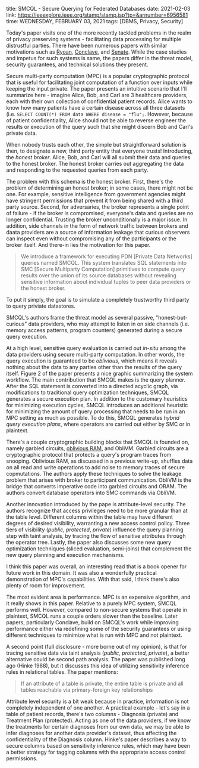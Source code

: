 title: SMCQL - Secure Querying for Federated Databases
date: 2021-02-03
link: https://ieeexplore.ieee.org/stamp/stamp.jsp?tp=&arnumber=6956581
time: WEDNESDAY, FEBRUARY 03, 2021
tags: [DBMS, Privacy, Security]

Today's paper visits one of the more recently tackled problems in the realm of privacy preserving systems - facilitating data processing for multiple distrustful parties. There have been numerous papers with similar motivations such as [Ryoan](https://john-b-yang.github.io/review/r/2021/Jan/13/), [Conclave](https://john-b-yang.github.io/review/r/2021/Feb/04/), and [Senate](https://john-b-yang.github.io/review/r/2021/Feb/05/). While the case studies and impetus for such systems is same, the papers differ in the threat model, security guarantees, and technical solutions they present.

Secure multi-party computation (MPC) is a popular cryptographic protocol that is useful for facilitating joint computation of a function over inputs while keeping the input private. The paper presents an intuitive scenario that I'll summarize here - imagine Alice, Bob, and Carl are 3 healthcare providers, each with their own collection of confidential patient records. Alice wants to know how many patients have a certain disease across all three datasets (i.e. `SELECT COUNT(*) FROM data WHERE disease = "flu";`. However, because of patient confidentiality, Alice should not be able to reverse engineer the results or execution of the query such that she might discern Bob and Carl's private data.

When nobody trusts each other, the simple but straightforward solution is then, to designate a new, third party entity that everyone trusts! Introducing, the *honest broker*. Alice, Bob, and Carl will all submit their data and queries to the honest broker. The honest broker carries out aggregating the data and responding to the requested queries from each party.

The problem with this schema is the honest broker. First, there's the problem of determining an honest broker; in some cases, there might not be one. For example, sensitive intelligence from government agencies might have stringent permissions that prevent it from being shared with a third party source. Second, for adversaries, the broker represents a single point of failure - if the broker is compromised, everyone's data and queries are no longer confidential. Trusting the broker unconditionally is a major issue. In addition, side channels in the form of network traffic between brokers and daata providers are a source of information leakage that curious observers can inspect even without compromising any of the participants or the broker itself. And there-in lies the motivation for this paper.

> We introduce a framework for executing PDN [Private Data Networks] queries named SMCQL. This system translates SQL statements into SMC [Secure Multiparty Computation] primitives to compute query results over the union of its source databases without revealing sensitive information about individual tuples to peer data providers or the honest broker.

To put it simply, the goal is to simulate a completely trustworthy third party to query priviate datastores.

SMCQL's authors frame the threat model as several passive, "honest-but-curious" data providers, who may attempt to listen in on side channels (i.e. memory access patterns, program counters) generated during a secure query execution.

At a high level, sensitive query evaluation is carried out *in-situ* among the data providers using secure multi-party computation. In other words, the query execution is guaranteed to be *oblivious*, which means it reveals nothing about the data to any parties other than the results of the query itself. Figure 2 of the paper presents a nice graphic summarizing the system workflow. The main contribution that SMCQL makes is the query planner. After the SQL statement is converted into a directed acyclic graph, via modifications to traditional query optimization techniques, SMCQL generates a secure execution plan. In addition to the customary heuristics for minimizing execution cycles, SMCQL introduces an additional heuristic for minimizing the amount of query processing that needs to be run in an MPC setting as much as possible. To do this, SMCQL generates *hybrid query execution plans*, where operators are carried out either by SMC or in plaintext.

There's a couple cryptographic building blocks that SMCQL is founded on, namely garbled circuits, [oblivious RAM](https://john-b-yang.github.io/review/r/2021/Jan/16/), and ObliVM. Garbled circuits are a cryptographic protocol that protects a query's program traces from snooping. Oblivious RAM, as discussed in a previous write-up, shuffles data on all read and write operations to add noise to memory traces of secure copmutations. The authors apply these techniques to solve the leakage problem that arises with broker to participant communication. ObliVM is the bridge that converts imperative code into garbled circuits and ORAM. The authors convert database operators into SMC commands via ObliVM.

Another innovation introduced by the pape is attribute-level security. The authors recognize that access privileges need to be more granular than at the table level. Different columns within the table may have different degrees of desired visibility, warranting a new access control policy. Three tiers of visibility (*public*, *protected*, *private*) influence the query planning step with taint analysis, by tracing the flow of sensitive attributes through the operator tree. Lastly, the paper also discusses some new query optimization techniques (sliced evaluation, semi-joins) that complement the new query planning and execution mechanisms.

I think this paper was overall, an interesting read that is a book opener for future work in this domain. It was also a wonderfully practical demonstration of MPC's capabilities. With that said, I think there's also plenty of room for improvement.

The most evident area is performance. MPC is an expensive algorithm, and it really shows in this paper. Relative to a purely MPC system, SMCQL performs well. However, compared to non-secure systems that operate in plaintext, SMCQL runs a couple orders slower than the baseline. Later papers, particularly Conclave, build on SMCQL's work while improving performance either via redefining some of the security guarantees or using different techniques to minimize what is run with MPC and not plaintext.

A second point (full disclosure - more borne out of my opinion), is that for tracing sensitive data via taint analysis (*public*, *protected*, *private*), a better alternative could be second path analysis. The paper was published long ago (Hinke 1988), but it discusses this idea of utilizing sensitivity inference rules in relational tables. The paper mentions:

> If an attribute of a table is private, the entire table is private and all tables reachable via primary-foreign key relationships

Attribute level security is a bit weak because in practice, information is not completely independent of one another. A practical example - let's say in a table of patient records, there's two columns - Diagnosis (private) and Treatment Plan (protected). Acting as one of the data providers, if we know the treatments for certain diagnoses from our own data, we may be able to infer diagnoses for another data provider's dataset, thus affecting the confidentiality of the Diagnosis column. Hinke's paper describes a way to secure columns based on sensitivity inference rules, which may have been a better strategy for tagging columns with the appropriate access control permissions.

